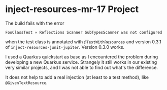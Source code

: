 # inject-resources-mr-17 Project

The build fails with the error 

`FooClassTest » Reflections Scanner SubTypesScanner was not configured`

when the test class is annotated with `@TestWithResources` and version 0.3.1 of `inject-resources-junit-jupiter`.
Version 0.3.0 works.

I used a Quarkus quickstart as base as I encountered the problem during developing a new Quarkus service.
Strangely it still works in our existing very similar projects, and I was not able to find out what's the difference. 

It does not help to add a real injection (at least to a test method), like `@GivenTextResource`.
